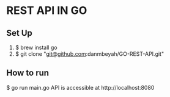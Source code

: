 # REST API IN GO

## Set Up
1. $ brew install go
1. $ git clone "git@github.com:danmbeyah/GO-REST-API.git"

## How to run
$ go run main.go
API is accessible at http://localhost:8080
